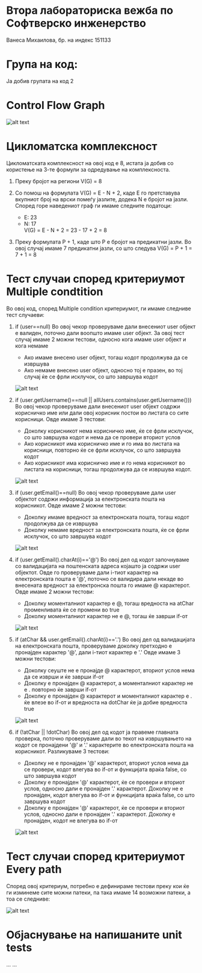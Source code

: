 # Втора лабораториска вежба по Софтверско инженерство
Ванеса Михаилова, бр. на индекс 151133

# Група на код:
Ја добив групата на код 2

# Control Flow Graph
![alt text](https://github.com/vmihailova/SI_Lab2_151133/blob/master/151133_Control_Flow.png?raw=true)

# Цикломатска комплексност
Цикломатската комплексност на овој код е 8, истата ја добив со користење на 3-те формули за одредување на комплексноста.

1. Преку бројот на региони
   V(G) = 8
   
2. Со помош на формулата V(G) = E - N + 2, каде E го претставува вкупниот број на врски помеѓу јазлите, додека N е бројот на јазли.     
   Според горе наведениот граф ги имаме следните податоци:
   - E: 23
   - N: 17   
   V(G) = E - N + 2 = 23 - 17 + 2 = 8

3. Преку формулата P + 1, каде што P е бројот на предикатни јазли. Во овој случај имаме 7 предикатни јазли, со што следува
   V(G) = P + 1 = 7 + 1 = 8


# Тест случаи според критериумот Multiple condtition

Во овој код, според Multiple condition критериумот, ги имаме следниве тест случаеви:

 1. if (user==null) 
    Во овој чекор проверуваме дали внесениот user објект е валиден, поточно дали воопшто имаме user објект. 
    За овој тест случај имаме 2 можни тестови, односно кога имаме user објект и кога немаме
     - Ако имаме внесено user објект, тогаш кодот продолжува да се извршува
     - Ако немаме внесено user објект, односно тој е празен, во тој случај ќе се фрли исклучок, со што завршува кодот
     
    ![alt text](https://github.com/vmihailova/SI_lab2_151133/blob/master/MultipleConditionsDATA/MC1.png?raw=true)
    
 
 2. if (user.getUsername()==null || allUsers.contains(user.getUsername()))
    Во овој чекор проверуваме дали внесениот user објект содржи корисничко име или дали овој корисник постои во листата со сите корисници.
    Овде имаме 3 тестови:
    - Доколку корисникот нема корисничко име, ќе се фрли исклучок, со што завршува кодот и нема да се провери вториот услов
    - Ако корисникот има корисничко име и го има во листата на корисници, повторно ќе се фрли исклучок, со што завршува кодот
    - Ако корисникот има корисничко име и го нема корисникот во листата на корисници, тогаш продолжува да се извршува кодот.
    
    ![alt text](https://github.com/vmihailova/SI_lab2_151133/blob/master/MultipleConditionsDATA/MC2.png?raw=true)
    
 
 3.  if (user.getEmail()==null)
     Во овој чекор проверуваме дали user објектот содржи информација за електронската пошта на корисникот. 
     Овде имаме 2 можни тестови:
      - Доколку имаме вредност за електронската пошта, тогаш кодот продолжува да се извршува
      - Доколку немаме вредност за електронската пошта, ќе се фрли исклучок, со што завршува кодот
     
     ![alt text](https://github.com/vmihailova/SI_lab2_151133/blob/master/MultipleConditionsDATA/MC3.png?raw=true)

 4. if (user.getEmail().charAt(i)=='@')
    Во овој дел од кодот започнуваме со валидацијата на поштенската адреса којашто ја содржи user објектот. Овде го проверуваме дали i-тиот карактер на електронската пошта е '@', поточно се валидира дали некаде во внесената вредност за електронска пошта го имаме @ карактерот.
    Овде имаме 2 можни тестови:
     - Доколку моменталниот карактер е @, тогаш вредноста на atChar променливата ќе се промени во true
     - Доколку моменталниот карактер не е @, тогаш ќе заврши if-от
     
    ![alt text](https://github.com/vmihailova/SI_lab2_151133/blob/master/MultipleConditionsDATA/MC4.png?raw=true)
 
 5. if (atChar && user.getEmail().charAt(i)=='.')
    Во овој дел од валидацијата на електронската пошта, проверуваме доколку претходно е пронајден карактер '@', дали i-тиот карактер е '.'
    Овде имаме 3 можни тестови:
      -  Доколку сеуште не е пронајде @ карактерот, вториот услов нема да се изврши и ќе заврши if-от
      -  Доколку е пронајден @ карактерот, а моменталниот карактер не е . повторно ќе заврши if-от
      -  Доколку е пронајден @ карактерот и моменталниот карактер е . ќе влезе во if-от и вредноста на dotChar ќе ја добие вредноста true
      
    ![alt text](https://github.com/vmihailova/SI_lab2_151133/blob/master/MultipleConditionsDATA/MC5.png?raw=true)
 
 6. if (!atChar || !dotChar)
    Во овој дел од кодот ја правеме главната проверка, поточно проверуваме дали во текот на извршувањето на кодот се пронајдени '@' и '.' карактерите во електронската пошта на корисникот. 
    Разликуваме 3 тестови:
    - Доколку не е пронајден '@' карактерот, вториот услов нема да се провери, кодот влегува во if-от и функцијата враќа false, со што завршува кодот
    - Доколку е пронајден '@' карактерот, ќе се провери и вториот услов, односно дали е пронајден '.' карактерот. Доколку не е пронајден, кодот влегува во if-от и функцијата враќа false, со што завршува кодот
    - Доколку е пронајден '@' карактерот, ќе се провери и вториот услов, односно дали е пронајден '.' карактерот. Доколку е пронајден, кодот не влегува во if-от
    
    ![alt text](https://github.com/vmihailova/SI_lab2_151133/blob/master/MultipleConditionsDATA/MC6.png?raw=true)

# Тест случаи според критериумот Every path

  Според овој критериум, потребно е дефинираме тестови преку кои ќе ги изминеме сите можни патеки, па така имаме 14 возможни патеки, а тоа се следниве:
  
  ![alt text](https://github.com/vmihailova/SI_lab2_151133/blob/master/every_path_criteria.png?raw=true)


# Објаснување на напишаните unit tests
... ...
